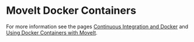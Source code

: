 # MoveIt Docker Containers


For more information see the pages [Continuous Integration and Docker](http://moveit.ros.org/documentation/contributing/continuous_integration.html) and [Using Docker Containers with MoveIt](https://moveit.picknik.ai/main/doc/how_to_guides/how_to_setup_docker_containers_in_ubuntu.html).
